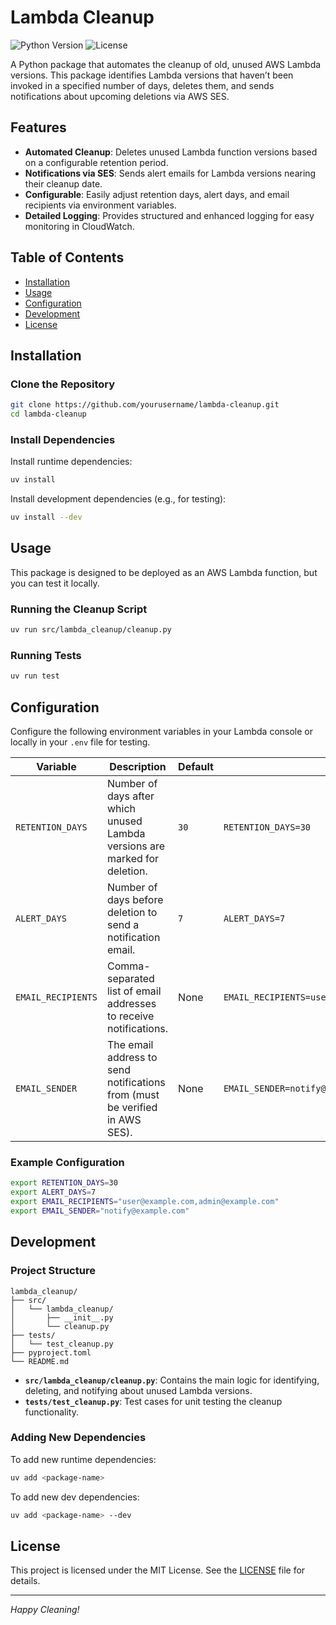 # Lambda Cleanup

![Python Version](https://img.shields.io/badge/python-3.8%2B-blue)
![License](https://img.shields.io/badge/license-MIT-green)

A Python package that automates the cleanup of old, unused AWS Lambda versions. This package identifies Lambda versions that haven’t been invoked in a specified number of days, deletes them, and sends notifications about upcoming deletions via AWS SES.

## Features

- **Automated Cleanup**: Deletes unused Lambda function versions based on a configurable retention period.
- **Notifications via SES**: Sends alert emails for Lambda versions nearing their cleanup date.
- **Configurable**: Easily adjust retention days, alert days, and email recipients via environment variables.
- **Detailed Logging**: Provides structured and enhanced logging for easy monitoring in CloudWatch.

## Table of Contents

- [Installation](#installation)
- [Usage](#usage)
- [Configuration](#configuration)
- [Development](#development)
- [License](#license)

## Installation

### Clone the Repository

~~~bash
git clone https://github.com/yourusername/lambda-cleanup.git
cd lambda-cleanup
~~~

### Install Dependencies

Install runtime dependencies:

~~~bash
uv install
~~~

Install development dependencies (e.g., for testing):

~~~bash
uv install --dev
~~~

## Usage

This package is designed to be deployed as an AWS Lambda function, but you can test it locally.

### Running the Cleanup Script

~~~bash
uv run src/lambda_cleanup/cleanup.py
~~~

### Running Tests

~~~bash
uv run test
~~~

## Configuration

Configure the following environment variables in your Lambda console or locally in your `.env` file for testing.

| Variable         | Description                                                                                          | Default | Example                 |
|------------------|------------------------------------------------------------------------------------------------------|---------|-------------------------|
| `RETENTION_DAYS` | Number of days after which unused Lambda versions are marked for deletion.                           | `30`    | `RETENTION_DAYS=30`     |
| `ALERT_DAYS`     | Number of days before deletion to send a notification email.                                         | `7`     | `ALERT_DAYS=7`          |
| `EMAIL_RECIPIENTS` | Comma-separated list of email addresses to receive notifications.                                   | None    | `EMAIL_RECIPIENTS=user@example.com,admin@example.com` |
| `EMAIL_SENDER`   | The email address to send notifications from (must be verified in AWS SES).                          | None    | `EMAIL_SENDER=notify@example.com` |

### Example Configuration

~~~bash
export RETENTION_DAYS=30
export ALERT_DAYS=7
export EMAIL_RECIPIENTS="user@example.com,admin@example.com"
export EMAIL_SENDER="notify@example.com"
~~~

## Development

### Project Structure

~~~plaintext
lambda_cleanup/
├── src/
│   └── lambda_cleanup/
│       ├── __init__.py
│       └── cleanup.py
├── tests/
│   └── test_cleanup.py
├── pyproject.toml
└── README.md
~~~

- **`src/lambda_cleanup/cleanup.py`**: Contains the main logic for identifying, deleting, and notifying about unused Lambda versions.
- **`tests/test_cleanup.py`**: Test cases for unit testing the cleanup functionality.

### Adding New Dependencies

To add new runtime dependencies:

~~~bash
uv add <package-name>
~~~

To add new dev dependencies:

~~~bash
uv add <package-name> --dev
~~~

## License

This project is licensed under the MIT License. See the [LICENSE](LICENSE) file for details.

---

*Happy Cleaning!*

